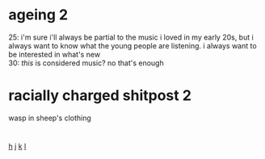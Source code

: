 # ageing 2

25: i'm sure i'll always be partial to the music i loved in my early 20s,
but i always want to know what the young people are listening.
i always want to be interested in what's new  
30: _this_ is considered music? no that's enough


# racially charged shitpost 2

wasp in sheep's clothing


#

[h](./2-1.md) [j](./3-2.md) [k](./3-0.md) [l](./4-1.md)
